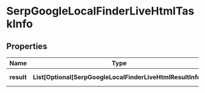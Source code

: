 # SerpGoogleLocalFinderLiveHtmlTaskInfo


## Properties

| Name | Type | Description | Notes |
|------------ | ------------- | ------------- | -------------|
**result** | **List[Optional[SerpGoogleLocalFinderLiveHtmlResultInfo]]** | array of results |[optional]|